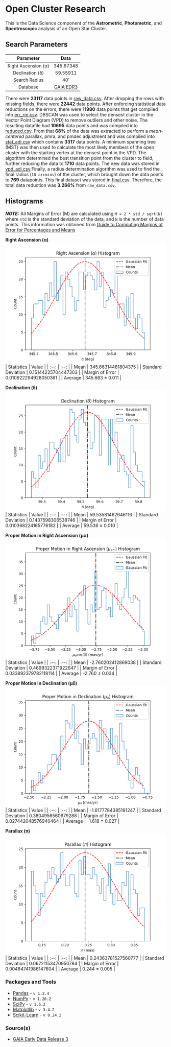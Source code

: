 # Open Cluster Research
This is the Data Science component of the **Astrometric**, **Photometric**, and **Spectroscopic** analysis of an Open Star Cluster.

## Search Parameters
| Parameter | Data |
| :--: | :--: |
| Right Ascension (α) | 345.67348 |
| Declination (δ) | 59.55911 |
| Search Radius | 40' |
| Database | [GAIA EDR3](https://www.cosmos.esa.int/web/gaia/early-data-release-3) |

There were **23117** data points in [raw_data.csv](https://github.com/RikGhosh487/Open-Cluster-Research/blob/main/csv/raw_data.csv). After dropping the rows with missing fields, there were **22442** data points. After enforcing statistical data reductions on the errors, there were **11980** data points that get compiled into [err_rm.csv](https://github.com/RikGhosh487/Open-Cluster-Research/blob/main/csv/err_rm.csv). DBSCAN was used to select the densest cluster in the Vector Point Diagram (VPD) to remove outliers and other noise. The resulting datafile had **10695** data points and was compiled into [reduced.csv](https://github.com/RikGhosh487/Open-Cluster-Research/blob/main/csv/reduced.csv). From that **68%** of the data was extracted to perform a *mean-centered* parallax, pmra, and pmdec adjustment and was compiled into [stat_adj.csv](https://github.com/RikGhosh487/Open-Cluster-Research/blob/main/csv/stat_adj.csv) which contains **3317** data points. A minimum spanning tree (MST) was then used to calculate the most likely members of the open cluster with the starting vertex at the densest point in the VPD. The algorithm determined the best transition point from the cluster to field, further reducing the data to **1710** data points. The new data was stored in [vpd_adj.csv](https://github.com/RikGhosh487/Open-Cluster-Research/blob/main/csv/vpd_adj.csv).Finally, a radius determination algorithm was used to find the final radius (`18 arcmins`) of the cluster, which brought down the data points to **769** datapoints. This final dataset was stored in [final.csv](https://github.com/RikGhosh487/Open-Cluster-Research/blob/main/csv/final.csv). Therefore, the total data reduction was **3.266%** from `raw_data.csv`.

## Histograms
***NOTE:*** All Margins of Error (M) are calculated using `M = 2 * std / sqrt(N)` where `std` is the standard deviation of the data, and `N` is the number of data points. This information was obtained from [Guide to Computing Margins of Error for Percentages and Means](http://crab.rutgers.edu/~goertzel/marginsoferror.htm)

**Right Ascension (α)**<br />
![Right Ascension Histogram](https://github.com/RikGhosh487/Open-Cluster-Research/blob/main/images/matplot/ra.png)
| Statistics | Value |
| :--: | :--: |
| Mean | 345.66314481804375 |
| Standard Deviation | 0.15144225704447303 |
| Margin of Error | 0.010922294928050361 |
| Average | 345.663 ± 0.011 |

**Declination (δ)**<br />
![Declination Histogram](https://github.com/RikGhosh487/Open-Cluster-Research/blob/main/images/matplot/dec.png)
| Statistics | Value |
| :--: | :--: |
| Mean | 59.53581462646116 |
| Standard Deviation | 0.1437598306538746 |
| Margin of Error | 0.010368224165776182 |
| Average | 59.536 ± 0.010 |

**Proper Motion in Right Ascension (μα)**<br />
![Proper Motion in Right Ascension Histogram](https://github.com/RikGhosh487/Open-Cluster-Research/blob/main/images/matplot/pmra.png)
| Statistics | Value |
| :--: | :--: |
| Mean | -2.760202412869038 |
| Standard Deviation | 0.4699322371922647 |
| Margin of Error | 0.033892379782118114 |
| Average | -2.760 ± 0.034 |

**Proper Motion in Declination (μδ)**<br />
![Proper Motion in Declination Histogram](https://github.com/RikGhosh487/Open-Cluster-Research/blob/main/images/matplot/pmdec.png)
| Statistics | Value |
| :--: | :--: |
| Mean | -1.6177784385191247 |
| Standard Deviation | 0.3804956560679288 |
| Margin of Error | 0.027442048576940464 |
| Average | -1.618 ± 0.027 |

**Parallax (π)**<br />
![Parallax Histogram](https://github.com/RikGhosh487/Open-Cluster-Research/blob/main/images/matplot/parallax.png)
| Statistics | Value |
| :--: | :--: |
| Mean | 0.24363781527560777 |
| Standard Deviation | 0.06721153470950784 |
| Margin of Error | 0.00484741986147604 |
| Average | 0.244 ± 0.005 |

### Packages and Tools
- [Pandas](https://pandas.pydata.org/) - `v 1.2.4`
- [NumPy](https://numpy.org/) - `v 1.20.2`
- [SciPy](https://www.scipy.org/) - `v 1.6.2`
- [Matplotlib](https://matplotlib.org) - `v 3.4.2`
- [Scikit-Learn](https://scikit-learn.org/stable/) - `v 0.24.2`

### Source(s)
- [GAIA Early Data Release 3](https://www.cosmos.esa.int/web/gaia/early-data-release-3)
